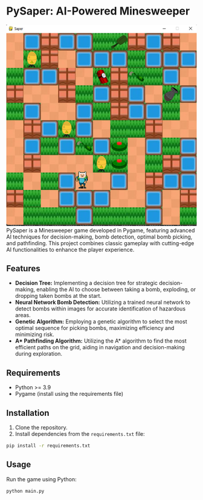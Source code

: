 # PySaper: AI-Powered Minesweeper
![Game Interface Screenshot](static/game_screenshot.jpg)
PySaper is a Minesweeper game developed in Pygame, featuring advanced AI techniques for decision-making, bomb detection, optimal bomb picking, and pathfinding. This project combines classic gameplay with cutting-edge AI functionalities to enhance the player experience.

## Features

- **Decision Tree:** Implementing a decision tree for strategic decision-making, enabling the AI to choose between taking a bomb, exploding, or dropping taken bombs at the start.
- **Neural Network Bomb Detection:** Utilizing a trained neural network to detect bombs within images for accurate identification of hazardous areas.
- **Genetic Algorithm:** Employing a genetic algorithm to select the most optimal sequence for picking bombs, maximizing efficiency and minimizing risk.
- **A\* Pathfinding Algorithm:** Utilizing the A* algorithm to find the most efficient paths on the grid, aiding in navigation and decision-making during exploration.

## Requirements

- Python >= 3.9
- Pygame (install using the requirements file)

## Installation

1. Clone the repository.
2. Install dependencies from the `requirements.txt` file:
```bash
pip install -r requirements.txt
```


## Usage
Run the game using Python:
```bash
python main.py
```